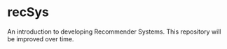 # recSys
An introduction to developing Recommender Systems. This repository will be improved over time.
